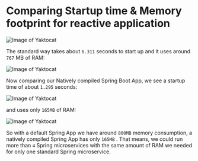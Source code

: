 <h1>Comparing Startup time & Memory footprint for reactive application</h1>

![Image of Yaktocat](https://github.com/pantbrajesh/springboot-graalvm/tree/master/reactive-h2/images/StandardBootTime.png?raw=true)

The standard way takes about ```6.311``` seconds to start up and it uses around ```767``` MB of RAM:

![Image of Yaktocat](https://github.com/pantbrajesh/springboot-graalvm/tree/master/reactive-h2/images/StandarMemory.png)

Now comparing our Natively compiled Spring Boot App, we see a startup time of about ```1.295``` seconds:

![Image of Yaktocat](https://github.com/pantbrajesh/springboot-graalvm/tree/master/reactive-h2/images/NativeBootTime.png)

and uses only ```165MB``` of RAM:

![Image of Yaktocat](https://github.com/pantbrajesh/springboot-graalvm/tree/master/reactive-h2/images/NativeMemory.png)

So with a default Spring App we have around ```800MB``` memory consumption, a natively compiled Spring App has only ```165MB``` . 
That means, we could run more than ```4``` Spring microservices with the same amount of RAM we needed for only one standard Spring microservice.

